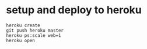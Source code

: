 # setup and deploy to heroku
```
heroku create
git push heroku master
heroku ps:scale web=1
heroku open
```
